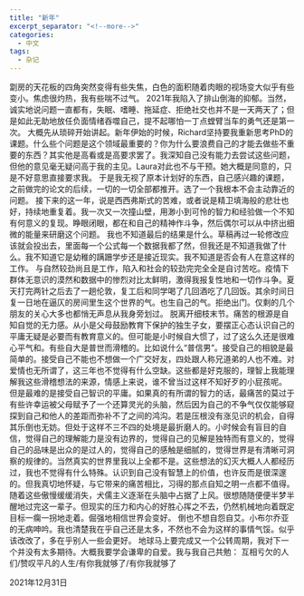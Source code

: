 ```yaml
---
title: "新年"
excerpt_separator: "<!--more-->"
categories:
  - 中文
tags:
  - 杂记
---
```


劏房的天花板的四角突然变得有些失焦，白色的面积随着肉眼的视场变大似乎有些变小。焦虑很灼热，我有些喘不过气。
2021年我陷入了排山倒海的抑郁。当然，诚实地说问题一直都有，失眠、嗜睡、拖延症、拒绝社交也并不是一天两天了；但是如此无助地放任负面情绪吞噬自己，提不起哪怕一丁点螳臂当车的勇气还是第一次。
大概先从琐碎开始讲起。新年伊始的时候，Richard坚持要我重新思考PhD的课题。什么些个问题是这个领域最重要的？你为什么要浪费自己的才能去做些不重要的东西？其实他是高看或是高要求罢了。我深知自己没有能力去尝试这些问题，但他的意见毫无疑问高于我的主见。Laura对此也不与干预。她大概是同意的，只是不好意思直接要求我。
于是我无视了原本计划好的东西，自己感兴趣的课题，之前做完的论文的后续，一切的一切全部都推开。选了一个我根本不会主动靠近的问题。
接下来的这一年，说是西西弗斯式的苦难，或者说是精卫填海般的悲壮也好，持续地重复着。我一次又一次撞山壁，用渺小到可怜的智力和经验做一个不知有何意义的复现。睁眼闭眼，都在和自己的精神作斗争，然后偶尔可以从中挤出细微的能量来研磨这个问题。
我也不知道最后的结果是什么。草稿再过一轮修改应该就会投出去，里面每一个公式每一个数据我都了然，但我还是不知道我做了什么。我不知道它是幼稚的蹒跚学步还是接近现实。我不知道是否会有人在意这样的工作。
与自然较劲尚且是工作，陷入和社会的较劲完完全全是自讨苦吃。疫情下群体无意识的漠然和数据中的惨烈对比太鲜明，激得我报复性地和一切作斗争。夏天打完两针之后去了一趟伦敦，复工后和同学喝了几回酒吃了几回饭。其余时间日复一日地在逼仄的房间里生这个世界的气。也生自己的气。拒绝出门。仅剩的几个朋友的关心大多也都悄无声息从我身旁划过。
脱离开细枝末节。痛苦的根源是自知自觉的无力感。从小是父母鼓励教育下保护的独生子女，要摆正心态认识自己的平庸无疑是必要而有教育意义的。但可能是小时候自大惯了，过了这么久还是很难心平气和。有些自大是普世而滑稽的。比如说什么“普信男”。接受自己的相貌是最简单的。接受自己不能也不想做一个广交好友，四处跟人称兄道弟的人也不难。对爱情也无所谓了，这三年也不觉得有什么空缺。这些都是好克服的，理智上我能理解我这些滑稽想法的来源，情感上来说，谁不曾当过这样不知好歹的小屁孩呢。
但是最难的是接受自己智识的平庸。如果真的有所谓的智力的话，最痛苦的莫过于有些许幸运被父母赋予了一个还算灵光的头脑，然后因为自己的不争气仅仅能够窥探到自己和他人的差距而弥补不了之间的鸿沟。若是压根没有涨见识的机会，自得其乐倒也无妨。但处于这样不三不四的处境是最折磨人的。小时候会有盲目的自信，觉得自己的理解能力是没有边界的，觉得自己的见解是独特而有意义的，觉得自己的品味是出众的是过人的，觉得自己的感触是细腻的，觉得世界是有清晰可洞察的规律的。当然真实的世界里我以上全都不是。这些想法的幻灭大概人人都经历过，我也不觉得有什么特殊。认识到自己没有智慧上的价值，也许反而是很深邃的。但我真切地怀疑，与它带来的痛苦相比，习得的那点自知之明一点都不值得。随着这些傲慢缓缓消失，犬儒主义逐渐在头脑中占据了上风。很想随随便便半梦半醒地过完这一辈子。但现实的压力和内心的好胜心挥之不去，仍然机械地向着既定目标一瘸一拐地走着。倔强地相信世界会变好。
倒也不想自怨自艾。小布尔乔亚的无病呻吟。我也清楚我在乎自己还是太多，不然也不会为这样的事情气馁。似乎该改改了，多在乎别人一些会更好。
地球马上要完成又一个公转周期，我对下一个并没有太多期待。大概我要学会谦卑的自爱。我与我自己共勉：
互相亏欠的人们/赞叹平凡的人生/有你我就够了/有你我就够了

2021年12月31日
